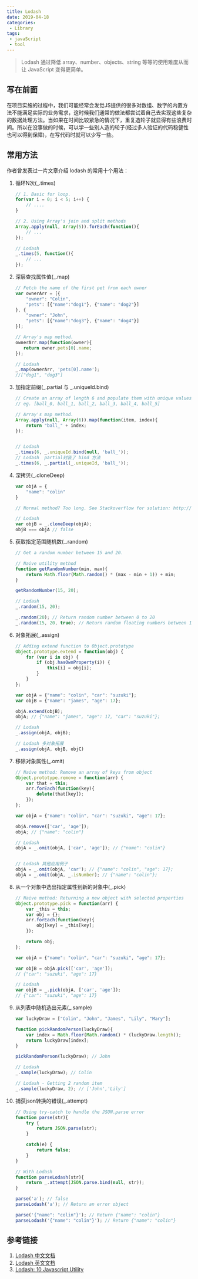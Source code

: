 ```yaml
---
title: Lodash
date: 2019-04-18
categories: 
 - Library
tags: 
 - javaScript
 - tool
---
```

>Lodash 通过降低 array、number、objects、string 等等的使用难度从而让 JavaScript 变得更简单。

## 写在前面
在项目实施的过程中，我们可能经常会发觉JS提供的很多对数组、数字的内置方法不能满足实际的业务需求，这时候我们通常的做法都尝试着自己去实现这些复杂的数据处理方法。当如果在时间比较紧急的情况下，重复造轮子就显得有些浪费时间。所以在没事做的时候，可以学一些别人造的轮子(经过多人验证的代码稳健性也可以得到保障)，在写代码时就可以少写一些。

## 常用方法
作者曾发表过一片文章介绍 lodash 的常用十个用法：

1. 循环N次(_.times)

    ```javascript 1.8
    // 1. Basic for loop.
    for(var i = 0; i < 5; i++) {
        // ....
    }
    
    // 2. Using Array's join and split methods
    Array.apply(null, Array(5)).forEach(function(){
        // ...
    });
    
    // Lodash
    _.times(5, function(){
        // ...
    });
    ```
2. 深层查找属性值(_.map)
    ```javascript 1.8
    // Fetch the name of the first pet from each owner
    var ownerArr = [{
        "owner": "Colin",
        "pets": [{"name":"dog1"}, {"name": "dog2"}]
    }, {
        "owner": "John",
        "pets": [{"name":"dog3"}, {"name": "dog4"}]
    }];
    
    // Array's map method.
    ownerArr.map(function(owner){
       return owner.pets[0].name;
    });
    
    // Lodash
    _.map(ownerArr, 'pets[0].name');
    //["dog1", "dog3"]
    ```
3. 加指定前缀(_.partial 与 _.uniqueId.bind)

    ```javascript 1.8
    // Create an array of length 6 and populate them with unique values. The value must be prefix with "ball_".
    // eg. [ball_0, ball_1, ball_2, ball_3, ball_4, ball_5]
    
    // Array's map method.
    Array.apply(null, Array(6)).map(function(item, index){
        return "ball_" + index;
    });
    
    
    // Lodash
    _.times(6, _.uniqueId.bind(null, 'ball_'));
    // Lodash  partial封装了 bind 方法
    _.times(6, _.partial(_.uniqueId, 'ball_'));
    ```

4. 深拷贝(_.cloneDeep)

    ```javascript 1.8
    var objA = {
        "name": "colin"
    }
    
    // Normal method? Too long. See Stackoverflow for solution: http://stackoverflow.com/questions/4459928/how-to-deep-clone-in-javascript
    
    // Lodash
    var objB = _.cloneDeep(objA);
    objB === objA // false
    ```
    
5. 获取指定范围随机数(_.random)
    ```javascript 1.8
    // Get a random number between 15 and 20.
    
    // Naive utility method
    function getRandomNumber(min, max){
        return Math.floor(Math.random() * (max - min + 1)) + min;
    }
    
    getRandomNumber(15, 20);
    
    // Lodash
    _.random(15, 20);
    
    _.random(20); // Return random number between 0 to 20
    _.random(15, 20, true); // Return random floating numbers between 15 and 20
    ```  

6. 对象拓展(_.assign)
    ```javascript 1.8
    // Adding extend function to Object.prototype
    Object.prototype.extend = function(obj) {
        for (var i in obj) {
            if (obj.hasOwnProperty(i)) {
                this[i] = obj[i];
            }
        }
    };
    
    var objA = {"name": "colin", "car": "suzuki"};
    var objB = {"name": "james", "age": 17};
    
    objA.extend(objB);
    objA; // {"name": "james", "age": 17, "car": "suzuki"};
    
    // Lodash
    _.assign(objA, objB);
    
    // Lodash 多对象拓展
    _.assign(objA, objB, objC)
    ```

7. 移除对象属性(_.omit)
    ```javascript
    // Naive method: Remove an array of keys from object
    Object.prototype.remove = function(arr) {
        var that = this;
        arr.forEach(function(key){
            delete(that[key]);
        });
    };
    
    var objA = {"name": "colin", "car": "suzuki", "age": 17};
    
    objA.remove(['car', 'age']);
    objA; // {"name": "colin"}
    
    // Lodash
    objA = _.omit(objA, ['car', 'age']); // {"name": "colin"}
    
    
    // Lodash 其他应用例子
    objA = _.omit(objA, 'car'); // {"name": "colin", "age": 17};
    objA = _.omit(objA, _.isNumber); // {"name": "colin"};
    ```

8. 从一个对象中选出指定属性到新的对象中(_.pick)
    ```javascript 1.8
    // Naive method: Returning a new object with selected properties 
    Object.prototype.pick = function(arr) {
        var _this = this;
        var obj = {};
        arr.forEach(function(key){
            obj[key] = _this[key];
        });
    
        return obj;
    };
    
    var objA = {"name": "colin", "car": "suzuki", "age": 17};
    
    var objB = objA.pick(['car', 'age']);
    // {"car": "suzuki", "age": 17}
    
    // Lodash
    var objB = _.pick(objA, ['car', 'age']);
    // {"car": "suzuki", "age": 17}
    ```

9. 从列表中随机选出元素(_.sample)
    ```javascript 1.8
    var luckyDraw = ["Colin", "John", "James", "Lily", "Mary"];
    
    function pickRandomPerson(luckyDraw){
        var index = Math.floor(Math.random() * (luckyDraw.length));
        return luckyDraw[index];
    }
    
    pickRandomPerson(luckyDraw); // John
    
    // Lodash
    _.sample(luckyDraw); // Colin
    
    // Lodash - Getting 2 random item
    _.sample(luckyDraw, 2); // ['John','Lily']
    ```

10. 捕获json转换的错误(_.attempt)
    ```javascript 1.8
    // Using try-catch to handle the JSON.parse error
    function parse(str){
        try {
            return JSON.parse(str);
        }
    
        catch(e) {
            return false;
        }
    }
    
    // With Lodash
    function parseLodash(str){
        return _.attempt(JSON.parse.bind(null, str));
    }
    
    parse('a'); // false
    parseLodash('a'); // Return an error object
    
    parse('{"name": "colin"}'); // Return {"name": "colin"}
    parseLodash('{"name": "colin"}'); // Return {"name": "colin"}
    ```


## 参考链接
1. [Lodash 中文文档](https://www.html.cn/doc/lodash/)
2. [Lodash 英文文档](https://www.lodashjs.com/docs/4.17.5.html)
3. [Lodash: 10 Javascript Utility ](https://colintoh.com/blog/lodash-10-javascript-utility-functions-stop-rewriting)
